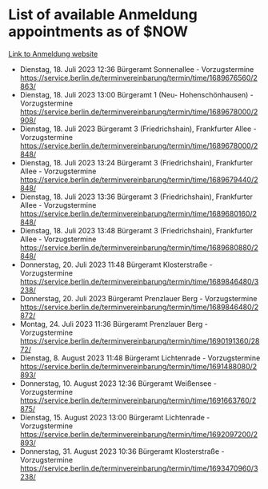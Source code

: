 # List of available Anmeldung appointments as of $NOW
[Link to Anmeldung website](https://service.berlin.de/terminvereinbarung/termin/tag.php?termin=1&anliegen[]=120686&dienstleisterlist=122210,122217,327316,122219,327312,122227,327314,122231,327346,122243,327348,122254,122252,329742,122260,329745,122262,329748,122271,327278,122273,327274,122277,327276,330436,122280,327294,122282,327290,122284,327292,122291,327270,122285,327266,122286,327264,122296,327268,150230,329760,122297,327286,122294,327284,122312,329763,122314,329775,122304,327330,122311,327334,122309,327332,317869,122281,327352,122279,329772,122283,122276,327324,122274,327326,122267,329766,122246,327318,122251,327320,122257,327322,122208,327298,122226,327300&herkunft=http%3A%2F%2Fservice.berlin.de%2Fdienstleistung%2F120686%2F)
- Dienstag, 18. Juli 2023 12:36 Bürgeramt Sonnenallee - Vorzugstermine https://service.berlin.de/terminvereinbarung/termin/time/1689676560/2863/
- Dienstag, 18. Juli 2023 13:00 Bürgeramt 1 (Neu- Hohenschönhausen) - Vorzugstermine https://service.berlin.de/terminvereinbarung/termin/time/1689678000/2908/
- Dienstag, 18. Juli 2023  Bürgeramt 3 (Friedrichshain), Frankfurter Allee - Vorzugstermine https://service.berlin.de/terminvereinbarung/termin/time/1689678000/2848/
- Dienstag, 18. Juli 2023 13:24 Bürgeramt 3 (Friedrichshain), Frankfurter Allee - Vorzugstermine https://service.berlin.de/terminvereinbarung/termin/time/1689679440/2848/
- Dienstag, 18. Juli 2023 13:36 Bürgeramt 3 (Friedrichshain), Frankfurter Allee - Vorzugstermine https://service.berlin.de/terminvereinbarung/termin/time/1689680160/2848/
- Dienstag, 18. Juli 2023 13:48 Bürgeramt 3 (Friedrichshain), Frankfurter Allee - Vorzugstermine https://service.berlin.de/terminvereinbarung/termin/time/1689680880/2848/
- Donnerstag, 20. Juli 2023 11:48 Bürgeramt Klosterstraße - Vorzugstermine https://service.berlin.de/terminvereinbarung/termin/time/1689846480/3238/
- Donnerstag, 20. Juli 2023  Bürgeramt Prenzlauer Berg - Vorzugstermine https://service.berlin.de/terminvereinbarung/termin/time/1689846480/2872/
- Montag, 24. Juli 2023 11:36 Bürgeramt Prenzlauer Berg - Vorzugstermine https://service.berlin.de/terminvereinbarung/termin/time/1690191360/2872/
- Dienstag, 8. August 2023 11:48 Bürgeramt Lichtenrade - Vorzugstermine https://service.berlin.de/terminvereinbarung/termin/time/1691488080/2893/
- Donnerstag, 10. August 2023 12:36 Bürgeramt Weißensee - Vorzugstermine https://service.berlin.de/terminvereinbarung/termin/time/1691663760/2875/
- Dienstag, 15. August 2023 13:00 Bürgeramt Lichtenrade - Vorzugstermine https://service.berlin.de/terminvereinbarung/termin/time/1692097200/2893/
- Donnerstag, 31. August 2023 10:36 Bürgeramt Klosterstraße - Vorzugstermine https://service.berlin.de/terminvereinbarung/termin/time/1693470960/3238/
